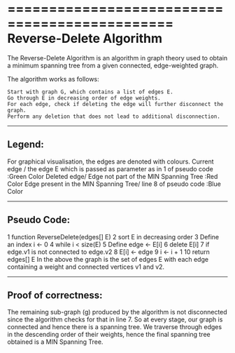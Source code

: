 ==============================================
Reverse-Delete Algorithm
==============================================

The Reverse-Delete Algorithm is an algorithm in graph theory used to obtain a minimum spanning tree from a given connected, edge-weighted graph.

The algorithm works as follows:

    Start with graph G, which contains a list of edges E.
    Go through E in decreasing order of edge weights.
    For each edge, check if deleting the edge will further disconnect the graph.
    Perform any deletion that does not lead to additional disconnection.


---------------------------
Legend:
---------------------------
For graphical visualisation, the edges are denoted with colours.
Current edge / the edge E which is passed as parameter as in 1 of pseudo code		:Green Color
Deleted edge/ Edge not part of the MIN Spanning Tree								:Red Color
Edge present in the MIN Spanning Tree/ line 8 of pseudo code						:Blue Color

---------------------------
Pseudo Code:
---------------------------
 1  function ReverseDelete(edges[] E)
 2    sort E in decreasing order
 3    Define an index i ← 0
 4    while i < size(E)
 5       Define edge ← E[i]
 6         delete E[i]
 7         if edge.v1 is not connected to edge.v2
 8             E[i] ← edge
 9         i ← i + 1
 10   return edges[] E
In the above the graph is the set of edges E with each edge containing a weight and connected vertices v1 and v2.


---------------------------
Proof of correctness:
---------------------------

The remaining sub-graph (g) produced by the algorithm is not disconnected since the algorithm checks for that in line 7.
So at every stage, our graph is connected and hence there is a spanning tree.
We traverse through edges in the descending order of their weights, hence the final spanning tree obtained is a MIN Spanning Tree.
